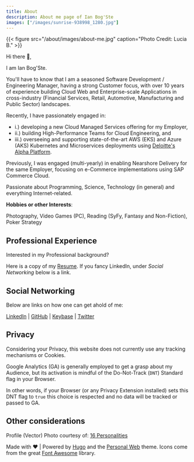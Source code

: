 ```yaml
---
title: About
description: About me page of Ian Bog'Ste
images: ["/images/sunrise-938998_1280.jpg"]
---
```


{{< figure src="/about/images/about-me.jpg" caption="Photo Credit: Lucia B." >}}

Hi there :wave:,

I am Ian Bog'Ste.

You'll have to know that I am a seasoned Software Development / Engineering Manager, having a strong Customer focus, with over 10 years of experience building Cloud Web and Enterprise-scale Applications in cross-industry (Financial Services, Retail, Automotive, Manufacturing and Public Sector) landscapes.

Recently, I have passionately engaged in:
 - i.) developing a new Cloud Managed Services offering for my Employer,
 - ii.) building High-Performance Teams for Cloud Engineering, and
 - iii.) overseeing and supporting state-of-the-art AWS (EKS) and Azure (AKS) Kubernetes and Microservices deployments using [Deloitte's Alpha Platform](https://www2.deloitte.com/uk/en/pages/financial-services/solutions/alphaplatform.html).

Previously, I was engaged (multi-yearly) in enabling Nearshore Delivery for the same Employer, focusing on e-Commerce implementations using SAP Commerce Cloud.

Passionate about Programming, Science, Technology (in general) and everything Internet-related.


**Hobbies or other Interests**:

Photography, Video Games (PC), Reading (SyFy, Fantasy and Non-Fiction), Poker Strategy

## Professional Experience
Interested in my Professional background?

Here is a copy of my [Resume](/documents/2021-08-12-Resume-Bogdan-STEFAN.pdf). If you fancy LinkedIn, under *Social Networking* below is a link.

## Social Networking
Below are links on how one can get ahold of me:

[LinkedIn](https://www.linkedin.com/in/bogste/) | [GitHub](https://github.com/bogste) | [Keybase](https://keybase.io/b0gste) | [Twitter](https://twitter.com/b0gste)

## Privacy
Considering your Privacy, this website does not currently use any tracking mechanisms or Cookies.

Google Analytics (GA) is generally employed to get a grasp about my Audience, but its activation is mindful of the Do-Not-Track (`DNT`) Standard flag in your Browser.

In other words, if your Browser (or any Privacy Extension installed) sets this DNT flag to `true` this choice is respected and no data will be tracked or passed to GA.


## Other considerations

Profile (Vector) Photo courtesy of: [16 Personalities](https://www.16personalities.com)

Made with :heart: | Powered by [Hugo](https://gohugo.io/) and the [Personal Web](https://github.com/bjacquemet/personal-web) theme. Icons come from the great [Font Awesome](https://fontawesome.com/license) library.
